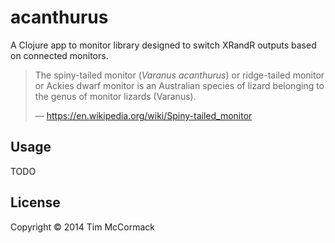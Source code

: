 # acanthurus

A Clojure app to monitor library designed to switch XRandR outputs
based on connected monitors.

> The spiny-tailed monitor (*Varanus acanthurus*) or ridge-tailed
> monitor or Ackies dwarf monitor is an Australian species of lizard
> belonging to the genus of monitor lizards (Varanus).
>
> ― https://en.wikipedia.org/wiki/Spiny-tailed_monitor

## Usage

TODO

## License

Copyright © 2014 Tim McCormack
